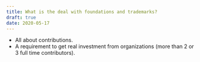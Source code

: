 ```yaml
---
title: What is the deal with foundations and trademarks?
draft: true
date: 2020-05-17
---
```


- All about contributions.
- A requirement to get real investment from organizations (more than 2 or 3 full
  time contributors).
